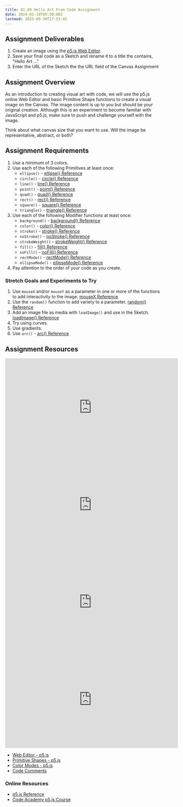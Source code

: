 ```yaml
---
title: 01.09 Hello Art From Code Assignment
date: 2024-01-19T09:30:00Z
lastmod: 2025-09-30T17:53:45
---
```


## Assignment Deliverables

1. Create an image using the [p5.js Web Editor](https://editor.p5js.org).
2. Save your final code as a Sketch and rename it to a title the contains, "Hello Art ..."
3. Enter the URL of the Sketch the the URL field of the Canvas Assignment

## Assignment Overview

As an introduction to creating visual art with code, we will use the p5.js online Web Editor and basic Primitive Shape functions to create a visual image on the Canvas. The image content is up to you but should be your original creation. Although this is an experiment to become familiar with JavaScript and p5.js, make sure to push and challenge yourself with the image.

Think about what canvas size that you want to use.
Will the image be representative, abstract, or both?

## Assignment Requirements

1. Use a minimum of 3 colors.
2. Use each of the following Primitives at least once:
   - `ellipse()` - [ellipse() Reference](https://p5js.org/reference/#/p5/ellipse)
   - `circle()` - [circle() Reference](https://p5js.org/reference/#/p5/circle)
   - `line()` - [line() Reference](https://p5js.org/reference/#/p5/line)
   - `point()` - [point() Reference](https://p5js.org/reference/#/p5/point)
   - `quad()` - [quad() Reference](https://p5js.org/reference/#/p5/quad)
   - `rect()` - [rect() Reference](https://p5js.org/reference/#/p5/rect)
   - `square()` - [square() Reference](https://p5js.org/reference/#/p5/square)
   - `triangle()` - [triangle() Reference](https://p5js.org/reference/#/p5/triangle)
3. Use each of the following Modifier functions at least once:
   - `background()` - [background() Reference](https://p5js.org/reference/#/p5/background)
   - `color()` - [color() Reference](https://p5js.org/reference/#/p5/color)
   - `stroke()` - [stroke() Reference](https://p5js.org/reference/#/p5/stroke)
   - `noStroke()` - [noStroke() Reference](https://p5js.org/reference/#/p5/noStroke)
   - `strokeWeight()` - [strokeWeight() Reference](https://p5js.org/reference/#/p5/strokeWeight)
   - `fill()` - [fill() Reference](https://p5js.org/reference/#/p5/fill)
   - `noFill()` - [noFill() Reference](https://p5js.org/reference/#/p5/noFill)
   - `rectMode()` - [rectMode() Reference](https://p5js.org/reference/#/p5/rectMode)
   - `ellipseMode()` - [ellipseMode() Reference](https://p5js.org/reference/#/p5/ellipseMode)
4. Pay attention to the order of your code as you create.

### Stretch Goals and Experiments to Try

1. Use `mouseX` and/or `mouseY` as a parameter in one or more of the functions to add interactivity to the image. [mouseX Reference](https://p5js.org/reference/#/p5/mouseX)
2. Use the `random()` function to add variety to a parameter. [random() Reference](https://p5js.org/reference/#/p5/random)
3. Add an image file as media with `loadImage()` and use in the Sketch. [loadImage() Reference](https://p5js.org/reference/#/p5/loadImage)
4. Try using curves.
5. Use gradients.
6. Use `arc()` - [arc() Reference]()

## Assignment Resources

<div class="video-grid">
<div class="iframe-16-9-container">
<iframe class="youTubeIframe" width="560" height="315" src="https://www.youtube.com/embed/SYg862WYaic?si=XxzLlRN9jxMWpfa-?rel=0" title="YouTube video player" frameborder="0" allow="accelerometer; autoplay; clipboard-write; encrypted-media; gyroscope; picture-in-picture; web-share" referrerpolicy="strict-origin-when-cross-origin" allowfullscreen></iframe>
</div>

<div class="iframe-16-9-container">
<iframe class="youTubeIframe" width="560" height="315" src="https://www.youtube.com/embed/7U0wQlDod60?si=kL-nwYtDLqyy1VOt?rel=0" title="YouTube video player" frameborder="0" allow="accelerometer; autoplay; clipboard-write; encrypted-media; gyroscope; picture-in-picture; web-share" referrerpolicy="strict-origin-when-cross-origin" allowfullscreen></iframe>
</div>

<div class="iframe-16-9-container">
<iframe class="youTubeIframe" width="560" height="315" src="https://www.youtube.com/embed/uBj4dZmxONA?si=e3HsTRd8_PHR8KZo?rel=0" title="YouTube video player" frameborder="0" allow="accelerometer; autoplay; clipboard-write; encrypted-media; gyroscope; picture-in-picture; web-share" referrerpolicy="strict-origin-when-cross-origin" allowfullscreen></iframe>
</div>

<div class="iframe-16-9-container">
<iframe class="youTubeIframe" width="560" height="315" src="https://www.youtube.com/embed/A2pH3TOEgok?si=dv9BxZTB8orHlm8M?rel=0" title="YouTube video player" frameborder="0" allow="accelerometer; autoplay; clipboard-write; encrypted-media; gyroscope; picture-in-picture; web-share" referrerpolicy="strict-origin-when-cross-origin" allowfullscreen></iframe>
</div>
</div>

- [Web Editor - p5.js](../../../../coding/p5js/p5-js-web-editor-basics.md)
- [Primitive Shapes - p5.js](../../../../coding/p5js/primitive-shapes-p5-js.md)
- [Color Modes - p5.js](../../../../coding/p5js/color-modes-p5-js.md)
- [Code Comments](../../../../coding/p5js/code-comments-p5-js.md)

### Online Resources

- [p5.js Reference](https://p5js.org/reference/)
- [Code Academy p5.js Course](https://www.codecademy.com/courses/learn-p5js/lessons/p5js-introduction-to-creative-coding/exercises/p5js-anatomy)

